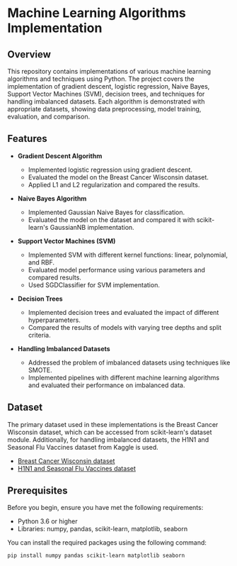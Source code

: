 # Machine Learning Algorithms Implementation

## Overview
This repository contains implementations of various machine learning algorithms and techniques using Python. The project covers the implementation of gradient descent, logistic regression, Naive Bayes, Support Vector Machines (SVM), decision trees, and techniques for handling imbalanced datasets. Each algorithm is demonstrated with appropriate datasets, showing data preprocessing, model training, evaluation, and comparison.

## Features
- **Gradient Descent Algorithm**
  - Implemented logistic regression using gradient descent.
  - Evaluated the model on the Breast Cancer Wisconsin dataset.
  - Applied L1 and L2 regularization and compared the results.

- **Naive Bayes Algorithm**
  - Implemented Gaussian Naive Bayes for classification.
  - Evaluated the model on the dataset and compared it with scikit-learn's GaussianNB implementation.

- **Support Vector Machines (SVM)**
  - Implemented SVM with different kernel functions: linear, polynomial, and RBF.
  - Evaluated model performance using various parameters and compared results.
  - Used SGDClassifier for SVM implementation.

- **Decision Trees**
  - Implemented decision trees and evaluated the impact of different hyperparameters.
  - Compared the results of models with varying tree depths and split criteria.

- **Handling Imbalanced Datasets**
  - Addressed the problem of imbalanced datasets using techniques like SMOTE.
  - Implemented pipelines with different machine learning algorithms and evaluated their performance on imbalanced data.

## Dataset
The primary dataset used in these implementations is the Breast Cancer Wisconsin dataset, which can be accessed from scikit-learn's dataset module. Additionally, for handling imbalanced datasets, the H1N1 and Seasonal Flu Vaccines dataset from Kaggle is used.

- [Breast Cancer Wisconsin dataset](https://scikit-learn.org/stable/modules/generated/sklearn.datasets.load_breast_cancer.html)
- [H1N1 and Seasonal Flu Vaccines dataset](https://www.kaggle.com/datasets/arashnic/flu-data)

## Prerequisites
Before you begin, ensure you have met the following requirements:
- Python 3.6 or higher
- Libraries: numpy, pandas, scikit-learn, matplotlib, seaborn

You can install the required packages using the following command:
```bash
pip install numpy pandas scikit-learn matplotlib seaborn
